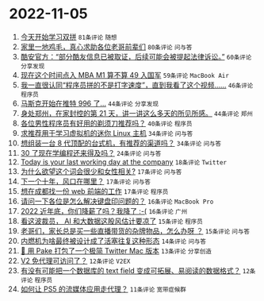 # 2022-11-05

1. [今天开始学习双拼](https://www.v2ex.com/t/892873) `81条评论` `随想`
1. [家里一地鸡毛，真心求助各位老哥前辈们](https://www.v2ex.com/t/892932) `80条评论` `问与答`
1. [酷安官方：“部分酷友信息已被取证，后续可能会被提起法律诉讼。”](https://www.v2ex.com/t/892874) `60条评论` `分享发现`
1. [现在这个时间点入 MBA M1 算不算 49 入国军](https://www.v2ex.com/t/892864) `59条评论` `MacBook Air`
1. [我一直很认同“程序员拼的不是打字速度”，直到我看了这个视频……](https://www.v2ex.com/t/892973) `46条评论` `程序员`
1. [马斯克开始在推特 996 了…](https://www.v2ex.com/t/892844) `44条评论` `分享发现`
1. [身处郑州，在家封控的第 21 天，讲一讲这么多天的所见所感。](https://www.v2ex.com/t/892933) `44条评论` `郑州`
1. [各位男性程序员有好用的剃须刀推荐吗？](https://www.v2ex.com/t/892964) `40条评论` `程序员`
1. [求推荐用于学习虚拟机的迷你 Linux 主机](https://www.v2ex.com/t/892858) `34条评论` `问与答`
1. [想组装一台 8 代顶配的台式机，有推荐的渠道吗？](https://www.v2ex.com/t/892870) `34条评论` `问与答`
1. [30 了现在学编程还来得及吗？](https://www.v2ex.com/t/892970) `24条评论` `问与答`
1. [Today is your last working day at the company](https://www.v2ex.com/t/892836) `18条评论` `Twitter`
1. [为什么欲望这个词会很少和女性相关?](https://www.v2ex.com/t/892992) `17条评论` `问与答`
1. [下一个十年，风口在哪里？](https://www.v2ex.com/t/892953) `17条评论` `问与答`
1. [想在成都找一份 web 前端的工作](https://www.v2ex.com/t/892878) `17条评论` `程序员`
1. [请问一下各位是怎么解决键盘印问题的？](https://www.v2ex.com/t/892929) `16条评论` `MacBook Pro`
1. [2022 近年底，你们降薪了吗？我降了 :-(](https://www.v2ex.com/t/892882) `16条评论` `广州`
1. [看这波裁员， AI 和大数据这股风估计要凉了](https://www.v2ex.com/t/892927) `15条评论` `程序员`
1. [老哥们，家长总是买一些直播带货的杂牌物品，怎么办呀 ？](https://www.v2ex.com/t/892875) `15条评论` `问与答`
1. [内燃机为啥最终被设计成了活塞往复这种形态](https://www.v2ex.com/t/892896) `14条评论` `问与答`
1. [🎉 用 Pake 打包了一个极简 Twitter Mac 版本](https://www.v2ex.com/t/892840) `13条评论` `分享创造`
1. [V2 免代理可访问了？](https://www.v2ex.com/t/892860) `12条评论` `V2EX`
1. [有没有可能把一个数据库的 text field 变成可拓展、易阅读的数据格式？](https://www.v2ex.com/t/892842) `12条评论` `程序员`
1. [如何让 PS5 的流媒体应用走代理？](https://www.v2ex.com/t/892911) `11条评论` `宽带症候群`
